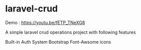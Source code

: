 # laravel-crud

Demo : https://youtu.be/fETP_TNeXG8

A simple laravel crud operations project with following features

Built-in Auth System
Bootstrap
Font-Awsome icons

